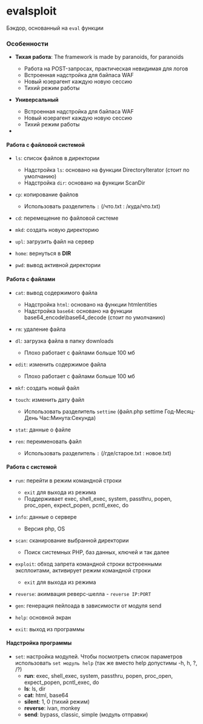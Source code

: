 # evalsploit
Бэкдор, основанный на `eval` функции 


### Особенности

-   **Тихая работа**: The framework is made by paranoids, for paranoids
    -   Работа на POST-запросах, практическая невидимая для логов
    -   Встроенная надстройка для байпаса WAF
    -   Новый юзерагент каждую новую сессию
    -   Тихий режим работы 

-   **Универсальный**
    -   Встроенная надстройка для байпаса WAF
    -   Новый юзерагент каждую новую сессию
    -   Тихий режим работы 

-   

#### Работа с файловой системой

-   `ls`: список файлов в директории 
    -   Надстройка `ls`: основано на функции DirectoryIterator (стоит по умолчанию)
	-   Надстройка `dir`: основано на функции ScanDir

-   `cp`: копирование файлов
    -   Использовать разделитель ` : ` (/что.txt : /куда/что.txt)

-   `cd`: перемещение по файловой системе

-	`mkd`: создать новую директорию

-	`upl`: загрузить файл на сервер

-	`home`: вернуться в __DIR__

-	`pwd`: вывод активной директории

#### Работа с файлами

-   `cat`: вывод содержимого файла
    -   Надстройка `html`: основано на функции htmlentities
	-   Надстройка `base64`: основано на функции base64_encode\base64_decode (стоит по умолчанию)

-   `rm`: удаление файла

-   `dl`: загрузка файла в папку downloads
	-	Плохо работает с файлами больше 100 мб
	
-   `edit`: изменить содержимое файла
	-	Плохо работает с файлами больше 100 мб

-	`mkf`: создать новый файл

-	`touch`: изменить дату файл
	-	Использовать разделитель ` settime ` (файл.php settime Год-Месяц-День Час:Минута:Секунда)

-	`stat`: данные о файле

-	`ren`: переименовать файл
	-	Использовать разделитель ` : ` (/где/старое.txt : новое.txt)


#### Работа с системой

-   `run`: перейти  в режим командной строки
	-	`exit` для выхода из режима 
	-	Поддерживает exec, shell_exec, system, passthru, popen, proc_open, expect_popen, pcntl_exec, do
	
-	`info`: данные о сервере
	-	Версия php, OS
	
-	`scan`: сканирование выбранной директории
	-	Поиск системных PHP, баз данных, ключей и так далее
	
-	`exploit`: обход запрета командной строки встроенными эксплоитами, активирует режим командной строки
	-	`exit` для выхода из режима 

-	`reverse`: акимвация реверс-шелла - `reverse IP:PORT`
	
-	`gen`: генерация пейлоада в зависимости от модуля send
	
-	`help`: основной экран
	
-	`exit`: выход из программы
	
	
	
#### Надстройка программы

-	`set`: настройка модулей. Чтобы посмотреть список параметров использовать `set модуль help` (так же вместо help допустимы -h, h, ?, /?)
	-	**run**: exec, shell_exec, system, passthru, popen, proc_open, expect_popen, pcntl_exec, do
	-	**ls**: ls, dir
	-	**cat**: html, base64
	-	**silent**: 1, 0 (тихий режим)
	-	**reverse**: ivan, monkey 
	-	**send**: bypass, classic, simple (модуль отправки)
	
